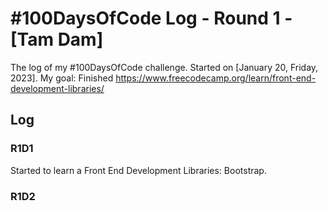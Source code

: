 # #100DaysOfCode Log - Round 1 - [Tam Dam]

The log of my #100DaysOfCode challenge. Started on [January 20, Friday, 2023].
My goal: Finished https://www.freecodecamp.org/learn/front-end-development-libraries/

## Log

### R1D1 
Started to learn a Front End Development Libraries: Bootstrap.

### R1D2
